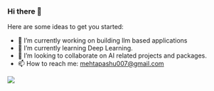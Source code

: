 ### Hi there 👋


Here are some ideas to get you started:

- 🔭 I’m currently working on building llm based applications
- 🌱 I’m currently learning Deep Learning.
- 👯 I’m looking to collaborate on AI related projects and packages.
- 📫 How to reach me: mehtapashu007@gmail.com

<img src="https://github-readme-stats.vercel.app/api?username=pashva&&show_icons=true&title_color=ffffff&icon_color=bb2acf&text_color=daf7dc&bg_color=151515">

